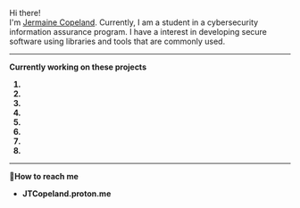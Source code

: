 Hi there! <br/>
I'm <a href= "www.linkedin.com/in/jermaine-copeland-456075296">Jermaine Copeland<a/>. Currently, I am a student in a cybersecurity information assurance program. I have a interest in developing secure software using libraries and tools that are commonly used. 
<hr>
<div>
<strong>Currently working on these projects<strong/>
<ol><li><a src = "https://jcopelandlab.github.io/catalog/"><li/><li><li/><li><li/><li><li/><ol/>
</div>
<hr>
	<div>
📨<strong>How to reach me<strong/>
<ul>
	<li>JTCopeland.proton.me</li>
</ul>		
		<div/>


  
<!---
JCopelandLab/JCopelandLab is a ✨ special ✨ repository because its `README.md` (this file) appears on your GitHub profile.
You can click the Preview link to take a look at your changes.
--->
